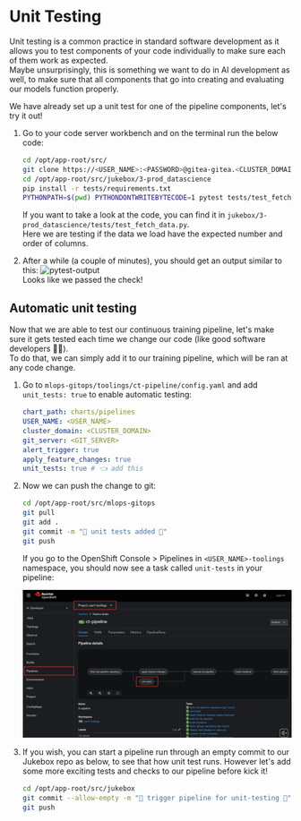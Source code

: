 # Unit Testing 

Unit testing is a common practice in standard software development as it allows you to test components of your code individually to make sure each of them work as expected.  
Maybe unsurprisingly, this is something we want to do in AI development as well, to make sure that all components that go into creating and evaluating our models function properly.  

We have already set up a unit test for one of the pipeline components, let's try it out!

1. Go to your code server workbench and on the terminal run the below code:

    ```bash
    cd /opt/app-root/src/
    git clone https://<USER_NAME>:<PASSWORD>@gitea-gitea.<CLUSTER_DOMAIN>/<USER_NAME>/jukebox.git
    cd /opt/app-root/src/jukebox/3-prod_datascience
    pip install -r tests/requirements.txt
    PYTHONPATH=$(pwd) PYTHONDONTWRITEBYTECODE=1 pytest tests/test_fetch_data.py -p no:cacheprovider
    ```
    If you want to take a look at the code, you can find it in `jukebox/3-prod_datascience/tests/test_fetch_data.py`.  
    Here we are testing if the data we load have the expected number and order of columns.  
2. After a while (a couple of minutes), you should get an output similar to this:
    ![pytest-output](./images/pytest-output.png)  
    Looks like we passed the check!


## Automatic unit testing

Now that we are able to test our continuous training pipeline, let's make sure it gets tested each time we change our code (like good software developers 🧑‍💻).  
To do that, we can simply add it to our training pipeline, which will be ran at any code change.  

1. Go to `mlops-gitops/toolings/ct-pipeline/config.yaml` and add `unit_tests: true` to enable automatic testing:

    ```yaml
    chart_path: charts/pipelines
    USER_NAME: <USER_NAME>
    cluster_domain: <CLUSTER_DOMAIN>
    git_server: <GIT_SERVER> 
    alert_trigger: true 
    apply_feature_changes: true
    unit_tests: true # 👈 add this
    ```

2. Now we can push the change to git:

    ```bash
    cd /opt/app-root/src/mlops-gitops
    git pull
    git add .
    git commit -m "🧪 unit tests added 🧪"
    git push
    ```

    If you go to the OpenShift Console > Pipelines in `<USER_NAME>-toolings` namespace, you should now see a task called `unit-tests` in your pipeline:

    ![unit-test-task.png](./images/unit-test-task.png)

3. If you wish, you can start a pipeline run through an empty commit to our Jukebox repo as below, to see that how unit test runs. However let's add some more exciting tests and checks to our pipeline before kick it!

    ```bash
    cd /opt/app-root/src/jukebox
    git commit --allow-empty -m "🤞 trigger pipeline for unit-testing 🤞"
    git push
    ```
